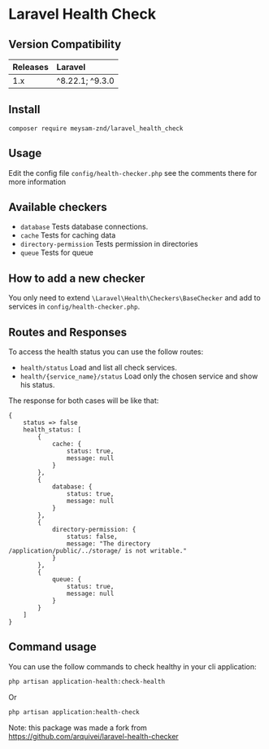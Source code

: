 # Laravel Health Check

## Version Compatibility

| Releases | Laravel          |
|:---------|:-----------------|
| 1.x      | ^8.22.1; ^9.3.0  |

## Install

```shell script
composer require meysam-znd/laravel_health_check
```

## Usage
Edit the config file `config/health-checker.php` see the comments there for more information

## Available checkers
- `database` Tests database connections.
- `cache` Tests for caching data
- `directory-permission` Tests permission in directories
- `queue` Tests for queue

## How to add a new checker
You only need to extend `\Laravel\Health\Checkers\BaseChecker` and add to services in `config/health-checker.php`.

## Routes and Responses

To access the health status you can use the follow routes:

- `health/status` Load and list all check services.
- `health/{service_name}/status` Load only the chosen service and show his status.

The response for both cases will be like that:

```
{
    status => false
    health_status: [
        {
            cache: {
                status: true,
                message: null
            }
        },
        {
            database: {
                status: true,
                message: null
            }
        },
        {
            directory-permission: {
                status: false,
                message: "The directory /application/public/../storage/ is not writable."
            }
        },
        {
            queue: {
                status: true,
                message: null
            }
        }
    ]
}
```

## Command usage

You can use the follow commands to check healthy in your cli application:

```sh
php artisan application-health:check-health
```
Or

```sh
php artisan application:health-check
```
Note: this package was made a fork from https://github.com/arquivei/laravel-health-checker
